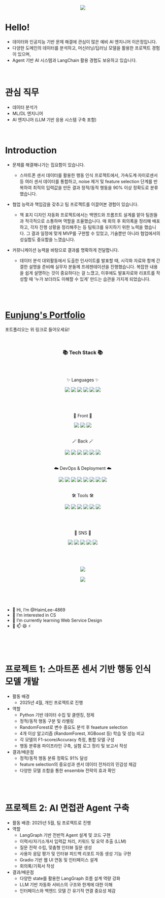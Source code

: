 <div align="center">
<img src="https://capsule-render.vercel.app/api?type=waving&color=efb6fc&height=200&section=header&text=Eunjung_Lee's Github!&fontColor=fbf5fc&fontSize=60&fontAlignY=40&animation=twinkling"/>
</div>

# Hello!
 - 데이터와 인공지능 기반 문제 해결에 관심이 많은 예비 AI 엔지니어 이은정입니다. 
 - 다양한 도메인의 데이터를 분석하고, 머신러닝/딥러닝 모델을 활용한 프로젝트 경험이 있으며, 
 - Agent 기반 AI 시스템과 LangChain 활용 경험도 보유하고 있습니다.
&nbsp;
	<br>
	<br>
	<br>

 # 관심 직무
 - 데이터 분석가 
 - ML/DL 엔지니어
 - AI 엔지니어 (LLM 기반 응용 시스템 구축 포함)
&nbsp;
	<br>
	<br>
	<br>
  # Introduction
 - 문제를 해결해나가는 집요함이 있습니다.
   - 스마트폰 센서 데이터를 활용한 행동 인식 프로젝트에서, 가속도계·자이로센서 등 여러 센서 데이터를 통합하고, noise 제거 및 feature selection 단계를 반복하여 최적의 입력값을 만든 결과 정적/동적 행동을 90% 이상 정확도로 분류했습니다.

 - 협업 능력과 책임감을 갖추고 팀 프로젝트를 이끌어본 경험이 있습니다.
   - 책 표지 디자인 자동화 프로젝트에서는 백엔드와 프롬프트 설계를 맡아 팀원들과 적극적으로 소통하며 역할을 조율했습니다. 매 회의 후 회의록을 정리해 배포하고, 각자 진행 상황을 정리해주는 등 팀워크를 유지하기 위한 노력을 했습니다. 그 결과 일정에 맞게 MVP를 구현할 수 있었고, 기술뿐만 아니라 협업에서의 성실함도 중요함을 느꼈습니다.

 - 커뮤니케이션 능력을 바탕으로 결과를 명확하게 전달합니다.
   - 데이터 분석 대외활동에서 도출한 인사이트를 발표할 때, 시각화 자료와 함께 간결한 설명을 준비해 실무자 분들께 프레젠테이션을 진행했습니다. 복잡한 내용을 쉽게 설명하는 것이 중요하다는 걸 느꼈고, 이후에도 발표자료와 리포트를 작성할 때 ‘누가 보더라도 이해할 수 있게’ 만드는 습관을 가지게 되었습니다.
&nbsp;
	<br>
	<br>
	<br>

# [Eunjung's Portfolio](https://haimlee-4869.github.io/)

포트폴리오는 위 링크로 들어오세요!

&nbsp;


<div align=center>
	<h3>📚 Tech Stack 📚</h3>
	<br>										
</div>



<div align="center">
	<br>
	<p>✨ Languages ✨</p>
	<!-- C -->
	<img src="https://img.shields.io/badge/C-A8B9CC?style=flat&logo=C&logoColor=white"/>
	<!-- C++ -->
	<img src="https://img.shields.io/badge/C++-00599C?style=flat&logo=Cplusplus&logoColor=white" />
	<!-- Java -->
 	<img src="https://img.shields.io/badge/Java-007396?style=flat&logo=Conda-Forge&logoColor=white" />
	<!-- Python -->
	<img src="https://img.shields.io/badge/-Python-3776AB?style=flat&logo=Python&logoColor=white"/>
	<!-- JavaScript -->
	<img src="https://img.shields.io/badge/JavaScript-F7DF1E?style=flat&logo=javascript&logoColor=white"/>
	<!-- MySQL -->
	<img src="https://img.shields.io/badge/MySQL-4479A1?style=flat&logo=MySQL&logoColor=white" />
	<br>
	<br>
	<br>
</div>


<div align="center">
	<br>
	<p>💎 Front 💎</p>
	<!-- React -->
	<img src="https://img.shields.io/badge/React-0D8ABC?style=flat&logo=React&logoColor=white" />
	<!-- Vue -->
 	<img src="https://img.shields.io/badge/Vue.js-4FC08D?style=flat&logo=Vue.js&logoColor=white"/>
	<!-- JavaScript -->
  	<img src="https://img.shields.io/badge/JavaScript-F7DF1E?style=flat&logo=javascript&logoColor=white"/>
	<br>
	<br>
</div>

<div align="center">
	<p>🪄 Back 🪄</p>
	<!-- Node.js -->
	<img src="https://img.shields.io/badge/Node.js-339933?style=flat&logo=Node.js&logoColor=white"/>	
	<!-- Flask -->
	<img src="https://img.shields.io/badge/Flask-000000?style=flat&logo=flask&logoColor=white"/>
	<!-- Spring -->
	<img src="https://img.shields.io/badge/Spring-6DB33F?style=flat&logo=Spring&logoColor=white"/>
 	<!-- Oracle -->
	<img src="https://img.shields.io/badge/ORACLE-F80000?style=flat&logo=oracle&logoColor=white"/>
	<!-- MongoDB -->
	<img src="https://img.shields.io/badge/MongoDB-47A248?style=flat&logo=MongoDB&logoColor=white"/>
	<!-- MySQL -->
	<img src="https://img.shields.io/badge/MySQL-4479A1?style=flat&logo=MySQL&logoColor=white" />
	<br>
	<br>
</div>

<div align="center">
	<p>☁️ DevOps & Deployment ☁️</p>
	<!-- Git -->
	<img src="https://img.shields.io/badge/Git-F05032?style=flat&logo=git&logoColor=white"/>
	<!-- Amazon AWS -->
	<img src="https://img.shields.io/badge/Amazon AWS-232F3E?style=flat&logo=amazonaws&logoColor=white"/>
	<!-- Docker -->
	<img src="https://img.shields.io/badge/Docker-2496ED?style=flat&logo=Docker&logoColor=white"/>
	<!-- Postman -->
 	<img src="https://img.shields.io/badge/Postman-FF6C37?style=flat&logo=Postman&logoColor=white"/>
	<!-- Linux -->
	<img src="https://img.shields.io/badge/Linux-FCC624?style=flat&logo=Linux&logoColor=white" />
 	<!-- Ubuntu -->
	<img src="https://img.shields.io/badge/Ubuntu-E95420?style=flat&logo=Ubuntu&logoColor=white"/>
	<!-- Google Colab -->
	<img src="https://img.shields.io/badge/googlecolab-F9AB00?style=flat&logo=googlecolab&logoColor=white">
	<!-- Anaconda -->
	<img src="https://img.shields.io/badge/Anaconda-44A833?style=flat&logo=Anaconda&logoColor=white"/>
	<br>
	<br>
</div>

<div align="center">
	<p>🛠 Tools 🛠</p>
	<!-- Visual Studio -->
	<img src="https://img.shields.io/badge/Visual%20Studio-a31ed4?style=flat&logo=VisualStudioCode&logoColor=white" />
	<!-- Visual Studio Code -->
	<img src="https://img.shields.io/badge/Visual%20Studio%20Code-007ACC?style=flat&logo=VisualStudioCode&logoColor=white" />
	<!-- Eclipse IDE -->
	<img src="https://img.shields.io/badge/Eclipse%20IDE-2C2255?style=flat&logo=EclipseIDE&logoColor=white" />
 	<!-- IntelliJ IDE -->
 	<img src="https://img.shields.io/badge/intellijidea-000000?style=flat&logo=intellijidea&logoColor=white" />	
	<!-- GitHub -->
	<img src="https://img.shields.io/badge/GitHub-181717?style=flat&logo=GitHub&logoColor=white" />	
	<!-- Anaconda -->
	<img src="https://img.shields.io/badge/Anaconda-44A833?style=flat&logo=Anaconda&logoColor=white"/>
	<br>
	<br>
	<br>
</div>




<div align="center">
  <br>
  <p>🎨 SNS 🎨</p>
  <a href="https://blog.naver.com/j_haim4869/" style="text-decoration: none;"><img src="https://img.shields.io/badge/Blog-2DB400?style=flat&logo=Blogger&logoColor=white" /></a>
  <a href="https://instagram.com/" style="text-decoration: none;"><img src="https://img.shields.io/badge/Instagram-E4405F?style=flat&logo=Instagram&logoColor=white" /></a>
  <a href="mailto:j_haim4869@naver.com" style="text-decoration: none;"><img src="https://img.shields.io/badge/Mail-30B980?style=flat&logo=Gmail&logoColor=white" /></a>
  <a href="https://www.notion.com/" style="text-decoration: none;"><img src="https://img.shields.io/badge/Notion-000000?style=flat&logo=Notion&logoColor=white" /></a>
  <a href="https://github.com/HaimLee-4869" style="text-decoration: none;"><img src="https://img.shields.io/badge/GitHub-181717?style=flat&logo=GitHub&logoColor=white" /></a>
  <br>
  <br>
  <br>
  <br>
  <br>
</div>




<!-- README STATS -->
</div>
<div align=center>
<img src="https://github-readme-stats.vercel.app/api/top-langs/?username=HaimLee-4869&layout=compact"><br><br>
<img src="https://github-readme-stats.vercel.app/api?username=HaimLee-4869&show_icons=true">
<br>
<br>
<br>
<br>
<br>
</div>



<!-- 자기소개 -->
- 👋 Hi, I’m @HaimLee-4869
- 👀 I’m interested in CS
- 🌱 I’m currently learning Web Service Design
- 💞️ 📫 😄 ⚡ 

<div>
<!---
HaimLee-4869/HaimLee-4869 is a ✨ special ✨ repository because its `README.md` (this file) appears on your GitHub profile.
You can click the Preview link to take a look at your changes.
--->
</div>
	<br>
	<br>
	<br>


# 프로젝트 1: 스마트폰 센서 기반 행동 인식 모델 개발
- 활동 배경
  - 2025년 4월, 개인 프로젝트로 진행
 - 역할
   - Python 기반 데이터 수집 및 클렌징, 정제
   - 정적/동적 행동 구분 및 라벨링
   - RandomForest로 변수 중요도 분석 후 feaeture selection
   - 4개 이상 알고리즘 (RandomForest, XGBoost 등) 학습 및 성능 비교
   - 각 모델의 F1-score/Accuracy 측정, 통합 모델 구성
   - 행동 분류용 파이프라인 구축, 실험 로그 정리 및 보고서 작성
 - 결과/배운점
   - 정적/동적 행동 분류 정확도 91% 달성
   - feature selection의 중요성과 센서 데이터 전처리의 민감성 체감
   - 다양한 모델 조합을 통한 ensemble 전략의 효과 확인 
&nbsp;
	<br>
	<br>
	<br>
 # 프로젝트 2: AI 면접관 Agent 구축
 - 활동 배경: 2025년 5월, 팀 프로젝트로 진행
 - 역할
   - LangGraph 기반 전반적 Agent 설계 및 코드 구현
   - 이력서/자기소개서 입력값 처리, 키워드 및 요약 추출 (LLM)
   - 질문 전략 수립, 맞춤형 인터뷰 질문 생성
   - 사용자 응답 평가 및 인터뷰 피드백 리포트 자동 생성 기능 구현
   - Gradio 기반 웹 UI 연동 및 인터페이스 설계
   - 회의록/기획서 작성
 - 결과/배운점
   - 다양한 state를 활용한 LangGraph 흐름 설계 역량 강화
   - LLM 기반 자동화 서비스의 구조와 한계에 대한 이해
   - 인터페이스와 백엔드 모델 간 유기적 연결 중요성 체감
&nbsp;
	<br>
	<br>
	<br>
